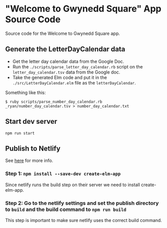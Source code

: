 # "Welcome to Gwynedd Square" App Source Code

Source code for the Welcome to Gwynedd Square app.

## Generate the LetterDayCalendar data

- Get the letter day calendar data from the Google Doc.
- Run the `./scripts/parse_letter_day_calendar.rb` script on the `letter_day_calendar.tsv` data from the Google doc.
- Take the generated Elm code and put it in the `./src/LetterDayCalendar.elm` file as the `letterDayCalendar`.

Something like this:

```
$ ruby scripts/parse_number_day_calendar.rb _ryan/number_day_calendar.tsv > number_day_calendar.txt
```

## Start dev server

```
npm run start
```

## Publish to Netlify

See [here](https://github.com/halfzebra/create-elm-app/blob/1a4e2ef9b2133b3ed8cb053101644bb8bc4bcd31/template/README.md#netlify) for more info.

### Step 1: `npm install --save-dev create-elm-app`

Since netlify runs the build step on their server we need to install create-elm-app.

### Step 2: Go to the netlify settings and set the publish directory to `build` and the build command to `npm run build`

This step is important to make sure netlify uses the correct build command.